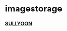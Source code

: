 # imagestorage

### [SULLYOON]([https://github.io](https://minjn12.github.io/imagestorage/main.html)https://minjn12.github.io/imagestorage/main.html)
